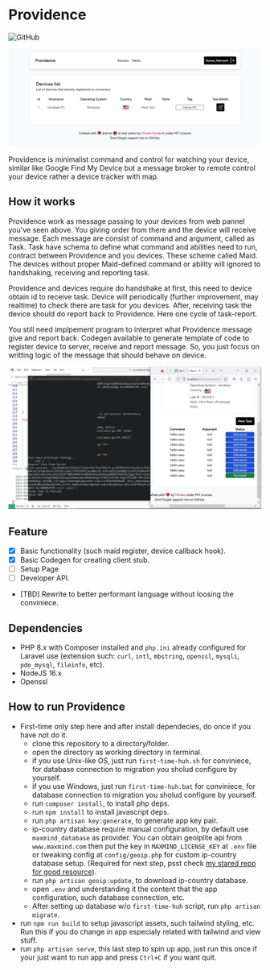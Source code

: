 # Providence 

![GitHub](https://img.shields.io/github/license/minako2/providence-app) 

![dashboard](docs/dashboard.png)

Providence is minimalist command and control for watching your device, similar like Google Find My Device but a message broker to remote control your device rather a device tracker with map.

## How it works

Providence work as message passing to your devices from web pannel you've seen above. You giving order from there and the device will receive message. Each message are consist of command and argument, called as Task. Task have schema to define what command and abilities need to run, contract between Providence and you devices.
These scheme called Maid. The devices without proper Maid-defined command or ability will ignored to handshaking, receiving and reporting task.

Providence and devices require do handshake at first, 
this need to device obtain id to receive task. 
Device will periodically (further improvement, may 
realtime) to check there are task for you devices. 
After, receiving task the device should do report back
to Providence. Here one cycle of task-report.

You still need implpement program to interpret what Providence message give and report back. Codegen available to generate template of code to register device to server, receive and report message. So, you just focus on writting logic of the message that should behave on device.

![providence with implant working](docs/onrun.jpg)

## Feature

- [x] Basic functionality (such maid register, device callback hook).
- [x] Basic Codegen for creating client stub.
- [ ] Setup Page
- [ ] Developer API.
- [TBD] Rewrite to better performant language without loosing the conviniece.

## Dependencies

- PHP 8.x with Composer installed and `php.ini` already configured for Laravel use (extension such: `curl`, `intl`, `mbstring`, `openssl`, `mysqli`, `pdo_mysql`, `fileinfo`, etc). 
- NodeJS 16.x
- Openssl

## How to run Providence
-  First-time only step here and after install dependecies, do once if you have not do it.
    - clone this repository to a directory/folder.
    - open the directory as working directory in terminal.
    - if you use Unix-like OS, just run `first-time-huh.sh` for conviniece, for database connection to migration you sholud configure by yourself.
    - if you use Windows, just run `first-time-huh.bat` for conviniece, for database connection to migration you sholud configure by yourself.
    - run `composer install`, to install php deps.
    - run `npm install` to install javascript deps.
    - run `php artisan key:generate`, to generate app key pair.
    - ip-country database require manual configuration, by default use `maxmind_database` as provider. You can obtain geoiplite api from `www.maxmind.com` then put the key in `MAXMIND_LICENSE_KEY` at `.env` file or tweaking config at `config/geoip.php` for custom ip-country database setup. (Required for next step, psst check [my stared repo for good resource](https://github.com/minako2?tab=stars)).
    - run `php artisan geoip:update`, to download  ip-country database.
    - open `.env` and understanding it the content that the app configuration, such database connection, etc.
    - After setting up database w/o `first-time-huh` script, run `php artisan migrate`.
- run `npm run build` to setup javascript assets, such tailwind styling, etc. Run this if you do change in app especialy related with tailwind and view stuff.
- run `php artisan serve`, this last step to spin up app, just run this once if your just want to run app and press `Ctrl+C` if you want quit.